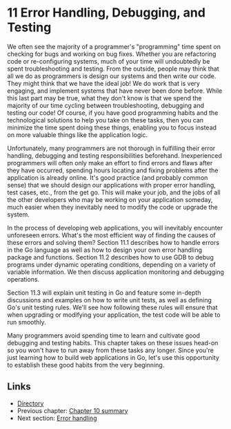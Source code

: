 # 11 Error Handling, Debugging, and Testing

We often see the majority of a programmer's "programming" time spent on checking for bugs and working on bug fixes. Whether you are refactoring code or re-configuring systems, much of your time will undoubtedly be spent troubleshooting and testing. From the outside, people may think that all we do as programmers is design our systems and then write our code. They might think that we have the ideal job! We do work that is very engaging, and implement systems that have never been done before. While this last part may be true, what they don't know is that we spend the majority of our time cycling between troubleshooting, debugging and testing our code! Of course, if you have good programming habits and the technological solutions to help you take on these tasks, then you can minimize the time spent doing these things, enabling you to focus instead on more valuable things like the application logic. 

Unfortunately, many programmers are not thorough in fulfilling their error handling, debugging and testing responsibilities beforehand.  Inexperienced programmers will often only make an effort to find errors and flaws after they have occurred, spending hours locating and fixing problems after the application is already online. It's good practice (and probably common sense) that we should design our applications with proper error handling, test cases, etc., from the get go. This will make your job, and the jobs of all the other developers who may be working on your application someday, much easier when they inevitably need to modify the code or upgrade the system.   

In the process of developing web applications, you will inevitably encounter unforeseen errors. What's the most efficient way of finding the causes of these errors and solving them? Section 11.1 describes how to handle errors in the Go language as well as how to design your own error handling package and functions. Section 11.2 describes how to use GDB to debug programs under dynamic operating conditions, depending on a variety of variable information. We then discuss application monitoring and debugging operations. 

Section 11.3 will explain unit testing in Go and feature some in-depth discussions and examples on how to write unit tests, as well as defining Go's unit testing rules. We'll see how following these rules will ensure that when upgrading or modifying your application, the test code will be able to run smoothly.

Many programmers avoid spending time to learn and cultivate good debugging and testing habits. This chapter takes on these issues head-on so you won't have to run away from these tasks any longer. Since you're just learning how to build web applications in Go, let's use this opportunity to establish these good habits from the very beginning.    

## Links

- [Directory](preface.md)
- Previous chapter: [Chapter 10 summary](10.4.md)
- Next section: [Error handling](11.1.md)
